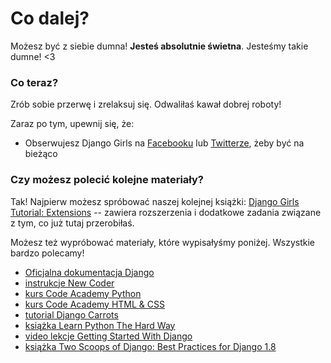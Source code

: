 # Co dalej?

Możesz być z siebie dumna! **Jesteś absolutnie świetna**. Jesteśmy takie dumne! <3

### Co teraz?

Zrób sobie przerwę i zrelaksuj się. Odwaliłaś kawał dobrej roboty!

Zaraz po tym, upewnij się, że:

*   Obserwujesz Django Girls na [Facebooku][1] lub [Twitterze][2], żeby być na bieżąco

 [1]: http://facebook.com/djangogirls
 [2]: http://twitter.com/djangogirls

### Czy możesz polecić kolejne materiały?

Tak! Najpierw możesz spróbować naszej kolejnej książki: [Django Girls Tutorial: Extensions][3] -- zawiera rozszerzenia i dodatkowe zadania związane z tym, co już tutaj przerobiłaś.

 [3]: http://djangogirls.gitbooks.io/django-girls-tutorial-extensions/

Możesz też wypróbować materiały, które wypisałyśmy poniżej. Wszystkie bardzo polecamy!

- [Oficjalna dokumentacja Django][4]
- [instrukcje New Coder][5]
- [kurs Code Academy Python][6]
- [kurs Code Academy HTML & CSS][7]
- [tutorial Django Carrots][8]
- [książka Learn Python The Hard Way][9]
- [video lekcje Getting Started With Django][10]
- [książka Two Scoops of Django: Best Practices for Django 1.8][11]

 [4]: https://docs.djangoproject.com/en/1.8/intro/tutorial01/
 [5]: http://newcoder.io/tutorials/
 [6]: http://www.codecademy.com/en/tracks/python
 [7]: http://www.codecademy.com/tracks/web
 [8]: http://django.carrots.pl/en/
 [9]: http://learnpythonthehardway.org/book/
 [10]: http://gettingstartedwithdjango.com/
 [11]: http://twoscoopspress.com/products/two-scoops-of-django-1-8
